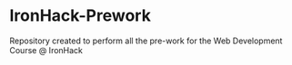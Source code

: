# IronHack-Prework
Repository created to perform all the pre-work for the Web Development Course @ IronHack
